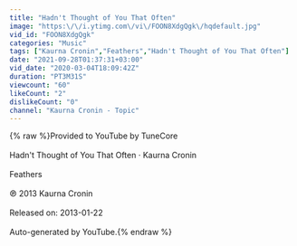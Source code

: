 ```yaml
---
title: "Hadn't Thought of You That Often"
image: "https:\/\/i.ytimg.com\/vi\/FOON8XdgQgk\/hqdefault.jpg"
vid_id: "FOON8XdgQgk"
categories: "Music"
tags: ["Kaurna Cronin","Feathers","Hadn't Thought of You That Often"]
date: "2021-09-28T01:37:31+03:00"
vid_date: "2020-03-04T18:09:42Z"
duration: "PT3M31S"
viewcount: "60"
likeCount: "2"
dislikeCount: "0"
channel: "Kaurna Cronin - Topic"
---
```

{% raw %}Provided to YouTube by TuneCore<br /><br />Hadn't Thought of You That Often · Kaurna Cronin<br /><br />Feathers<br /><br />℗ 2013 Kaurna Cronin<br /><br />Released on: 2013-01-22<br /><br />Auto-generated by YouTube.{% endraw %}
